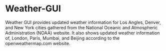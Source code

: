 # Weather-GUI
Weather GUI provides updated weather information for Los Angles, Denver, and New York cities gathered from the National Oceanic and Atmospheric Administration (NOAA) website. It also shows updated weather information of, London, Paris, Mumbai, and Beijing according to the openweathermap.com website.
